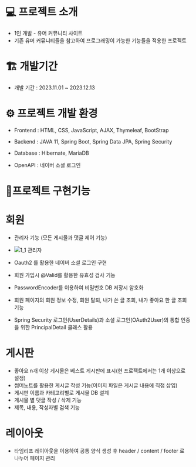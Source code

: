 # 💻 프로젝트 소개
* 1인 개발 - 유머 커뮤니티 사이트
* 기존 유머 커뮤니티들을 참고하여 프로그래밍이 가능한 기능들을 적용한 프로젝트

# 🏗️ 개발기간
* 개발 기간 : 2023.11.01 ~ 2023.12.13

# ⚙️ 프로젝트 개발 환경
* Frontend : HTML, CSS, JavaScript, AJAX, Thymeleaf, BootStrap

* Backend : JAVA 11, Spring Boot, Spring Data JPA, Spring Security

* Database : Hibernate, MariaDB

* OpenAPI : 네이버 소셜 로그인

# 📜프로젝트 구현기능
# 회원
* 관리자 기능 (모든 게시물과 댓글 제어 기능)
* ![1_1 관리자](https://github.com/jooro122/HumourSite/assets/121988218/85eac8a6-3f69-4059-abb8-a9ae13f2b696)

* Oauth2 를 활용한 네이버 소셜 로그인 구현
* 회원 가입시 @Valid를 활용한 유효성 검사 기능
* PasswordEncoder를 이용하여 비밀번호 DB 저장시 암호화
* 회원 페이지의 회원 정보 수정, 회원 탈퇴, 내가 쓴 글 조회, 내가 좋아요 한 글 조회 기능
* Spring Security 로그인(UserDetails)과 소셜 로그인(OAuth2User)의 통합 인증을 위한 PrincipalDetail 클래스 활용

# 게시판

* 좋아요 n개 이상 게시물은 베스트 게시판에 표시(현 프로젝트에서는 1개 이상으로 설정)
* 썸머노트를 활용한 게시글 작성 기능(이미지 파일은 게시글 내용에 직접 삽입)
* 게시판 이름과 카테고리별로 게시물 DB 설계
* 게시물 별 댓글 작성 / 삭제 기능
* 제목, 내용, 작성자별 검색 기능

# 레이아웃
* 타임리프 레이아웃을 이용하여 공통 양식 생성 후 header / content / footer 로 나누어 페이지 관리
